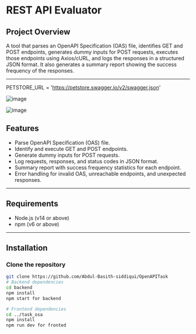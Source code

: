 # REST API Evaluator

## Project Overview

A tool that parses an OpenAPI Specification (OAS) file, identifies GET and POST endpoints, generates dummy inputs for POST requests, executes those endpoints using Axios/cURL, and logs the responses in a structured JSON format. It also generates a summary report showing the success frequency of the responses.

---

PETSTORE_URL = 'https://petstore.swagger.io/v2/swagger.json'

![image](https://github.com/user-attachments/assets/9526bdb9-4bba-4eac-859a-d0159fb815ff)

![image](https://github.com/user-attachments/assets/2d5a82ef-1d0c-465c-aca4-0b87ddee2c4f)



## Features

- Parse OpenAPI Specification (OAS) file.
- Identify and execute GET and POST endpoints.
- Generate dummy inputs for POST requests.
- Log requests, responses, and status codes in JSON format.
- Summary report with success frequency statistics for each endpoint.
- Error handling for invalid OAS, unreachable endpoints, and unexpected responses.

---

## Requirements

- Node.js (v14 or above)
- npm (v6 or above)

---

## Installation

### Clone the repository

```bash
git clone https://github.com/Abdul-Basith-siddiqui/OpenAPITask
# Backend dependencies
cd backend
npm install
npm start for backend

# Frontend dependencies
cd ../task_osa
npm install
npm run dev for fronted
```
